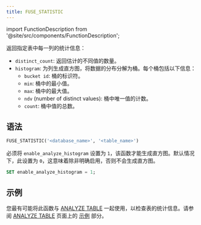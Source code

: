 ```yaml
---
title: FUSE_STATISTIC
---
```

import FunctionDescription from '@site/src/components/FunctionDescription';

<FunctionDescription description="引入或更新: v1.2.587"/>

返回指定表中每一列的统计信息：

- `distinct_count`: 返回估计的不同值的数量。
- `histogram`: 为列生成直方图，将数据的分布分解为桶。每个桶包括以下信息：
    - `bucket id`: 桶的标识符。
    - `min`: 桶中的最小值。
    - `max`: 桶中的最大值。
    - `ndv` (number of distinct values): 桶中唯一值的计数。
    - `count`: 桶中值的总数。

## 语法

```sql
FUSE_STATISTIC('<database_name>', '<table_name>')
```

必须将 `enable_analyze_histogram` 设置为 `1`，该函数才能生成直方图。默认情况下，此设置为 `0`，这意味着除非明确启用，否则不会生成直方图。

```sql
SET enable_analyze_histogram = 1;
```

## 示例

您最有可能将此函数与 [ANALYZE TABLE](/sql/sql-commands/ddl/table/analyze-table) 一起使用，以检查表的统计信息。请参阅 [ANALYZE TABLE](/sql/sql-commands/ddl/table/analyze-table) 页面上的 [示例](/sql/sql-commands/ddl/table/analyze-table#examples) 部分。